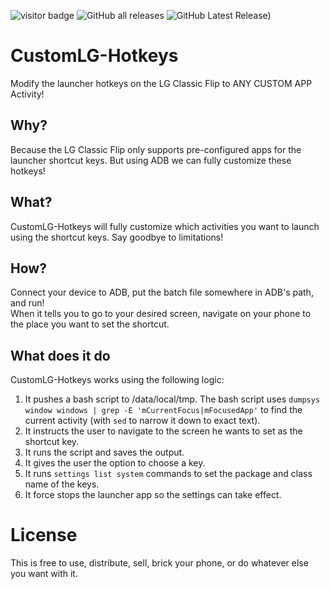 ![visitor badge](https://visitor_badge.deta.dev/?id=github.biden2020prez.CustomLG-Hotkeys&labelColor=000&label=Project%20Views)
![GitHub all releases](https://img.shields.io/github/downloads/biden2020prez/CustomLG-Hotkeys/total?color=orange&label=Total%20Downloads&logo=github&style=plastic)
![GitHub Latest Release)](https://img.shields.io/github/v/release/biden2020prez/CustomLG-Hotkeys?logo=github&labelColor=%23000000&label=Latest%20Release)


# CustomLG-Hotkeys
Modify the launcher hotkeys on the LG Classic Flip to ANY CUSTOM APP Activity!

## Why?
Because the LG Classic Flip only supports pre-configured apps for the launcher shortcut keys. But using ADB we can fully customize these hotkeys!

## What?
CustomLG-Hotkeys will fully customize which activities you want to launch using the shortcut keys. Say goodbye to limitations!

## How?
Connect your device to ADB, put the batch file somewhere in ADB's path, and run!  
When it tells you to go to your desired screen, navigate on your phone to the place you want to set the shortcut.

## What does it do
CustomLG-Hotkeys works using the following logic:  

1. It pushes a bash script to /data/local/tmp. The bash script uses `dumpsys window windows | grep -E 'mCurrentFocus|mFocusedApp'` to find the current activity (with `sed` to narrow it down to exact text). 
2. It instructs the user to navigate to the screen he wants to set as the shortcut key.
3. It runs the script and saves the output.
4. It gives the user the option to choose a key.
5. It runs `settings list system` commands to set the package and class name of the keys.
6. It force stops the launcher app so the settings can take effect.
  
# License
This is free to use, distribute, sell, brick your phone, or do whatever else you want with it.
